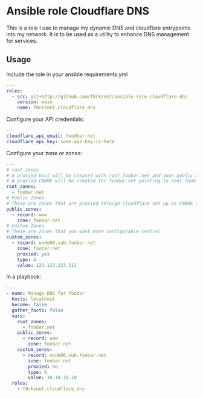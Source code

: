 # Ansible role Cloudflare DNS

This is a role I use to manage my dynamic DNS and cloudflare entrypoints into my network. It is to be used as a utility to enhance DNS management for services.

## Usage

Include the role in your ansible requirements.yml

```yaml
---
roles:
  - src: git+http://github.com/f0rkznet/ansible-role-cloudflare-dns
    version: main
    name: f0rkznet.cloudflare_dns
```

Configure your API credentials:

```yaml
---
cloudflare_api_email: foo@bar.net
cloudflare_api_key: some-api-key-is-here
```

Configure your zone or zones:

```yaml
---
# root zones
# A proxied host will be created with root.foobar.net and your public IP
# A proxied CNAME will be created for foobar.net pointing to root.foobar.net
root_zones:
  - foobar.net
# Public Zones
# These are zones that are proxied through cloudflare set up as CNAME to @
public_zones:
  - record: www
    zone: foobar.net
# Custom Zones
# These are zones that you want more configurable control
custom_zones:
  - record: node00.sub.foobar.net
    zone: foobar.net
    proxied: yes
    type: A
    value: 123.123.123.111
```

In a playbook:

```yaml
---
- name: Manage DNS for foobar
  hosts: localhost
  become: false
  gather_facts: false
  vars:
    root_zones:
      - foobar.net
    public_zones:
      - record: www
        zone: foobar.net
    custom_zones:
      - record: node00.sub.foobar.net
        zone: foobar.net
        proxied: no
        type: A
        value: 10.10.10.10
  roles:
    - f0rkznet.cloudflare_dns
```

